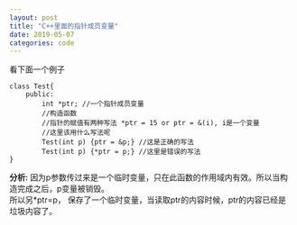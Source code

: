 ```yaml
---
layout: post
title: "C++里面的指针成员变量"
date: 2019-05-07
categories: code
---
```

看下面一个例子

```
class Test{
	public:
		int *ptr; //一个指针成员变量
		//构造函数
		//指针的赋值有两种写法 *ptr = 15 or ptr = &(i), i是一个变量
		//这里该用什么写法呢
		Test(int p) {ptr = &p;} //这是正确的写法
		Test(int p) {*ptr = p;} //这里是错误的写法
}
```

**分析:**
因为p参数传过来是一个临时变量，只在此函数的作用域内有效。所以当构造完成之后，p变量被销毁。   
所以另*ptr=p， 保存了一个临时变量，当读取ptr的内容时候，ptr的内容已经是垃圾内容了。
